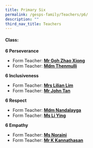 ```yaml
---
title: Primary Six
permalink: /gesps-family/Teachers/p6/
description: ""
third_nav_title: Teachers
---
```

#### Class:
  
**6 Perseverance**

*   Form Teacher: **[Mr Goh Zhao Xiong](mailto:Goh_Zhao_Xiong@schools.gov.sg)**
*   Form Teacher: **[Mdm Thenmulli](mailto:Thenmulli_Palaniappan@schools.gov.sg)**

**6 Inclusiveness**

*   Form Teacher: **[Mrs Lilian Lim](mailto:Ho_Lilian@schools.gov.sg)**
*   Form Teacher: **[Mr John Tan](mailto:john_tan_chong_jin@schools.gov.sg)**

**6 Respect**

*   Form Teacher: **[Mdm Nandalayga](mailto:Nandalayga_A@schools.gov.sg)**
*   Form Teacher: **[Ms Li Ying](mailto:Li_Ying@schools.gov.sg)**

**6 Empathy**  

*   Form Teacher: **[Ms Noraini](mailto:siti_noraini_ibrahim@schools.gov.sg@schools.gov.sg)**
*   Form Teacher: **[Mr K Kannathasan](mailto:k_kannathasan@schools.gov.sg)**